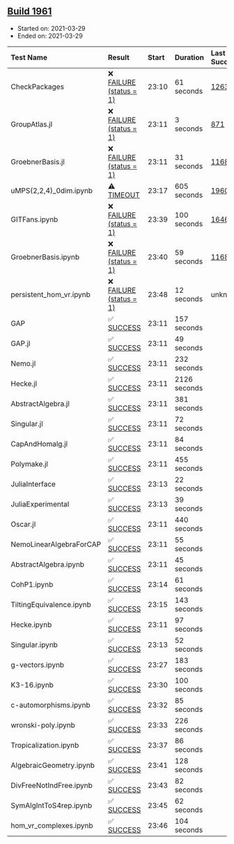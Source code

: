 ## [Build 1961](https://oscarci.mathematik.uni-kl.de/job/oscar-stable/1961/)

* Started on: 2021-03-29
* Ended on: 2021-03-29

| Test Name    | Result | Start | Duration | Last Success | First Failure |
|:-------------|:-------|:------|:---------|:-------------|:--------------|
| CheckPackages | ❌ [FAILURE (status = 1)](https://oscarci.mathematik.uni-kl.de/job/oscar-stable/1961/artifact/logs/build-1961/CheckPackages.log) | 23:10 | 61 seconds | [1263](https://oscarci.mathematik.uni-kl.de/job/oscar-stable/1263/) | [1264](https://oscarci.mathematik.uni-kl.de/job/oscar-stable/1264/) |
| GroupAtlas.jl | ❌ [FAILURE (status = 1)](https://oscarci.mathematik.uni-kl.de/job/oscar-stable/1961/artifact/logs/build-1961/GroupAtlas.jl.log) | 23:11 | 3 seconds | [871](https://oscarci.mathematik.uni-kl.de/job/oscar-stable/871/) | [872](https://oscarci.mathematik.uni-kl.de/job/oscar-stable/872/) |
| GroebnerBasis.jl | ❌ [FAILURE (status = 1)](https://oscarci.mathematik.uni-kl.de/job/oscar-stable/1961/artifact/logs/build-1961/GroebnerBasis.jl.log) | 23:11 | 31 seconds | [1168](https://oscarci.mathematik.uni-kl.de/job/oscar-stable/1168/) | [1169](https://oscarci.mathematik.uni-kl.de/job/oscar-stable/1169/) |
| uMPS(2,2,4)_0dim.ipynb | ⚠ [TIMEOUT](https://oscarci.mathematik.uni-kl.de/job/oscar-stable/1961/artifact/logs/build-1961/uMPS-2-2-4-_0dim.ipynb.log) | 23:17 | 605 seconds | [1960](https://oscarci.mathematik.uni-kl.de/job/oscar-stable/1960/) | [1961](https://oscarci.mathematik.uni-kl.de/job/oscar-stable/1961/) |
| GITFans.ipynb | ❌ [FAILURE (status = 1)](https://oscarci.mathematik.uni-kl.de/job/oscar-stable/1961/artifact/logs/build-1961/GITFans.ipynb.log) | 23:39 | 100 seconds | [1646](https://oscarci.mathematik.uni-kl.de/job/oscar-stable/1646/) | [1647](https://oscarci.mathematik.uni-kl.de/job/oscar-stable/1647/) |
| GroebnerBasis.ipynb | ❌ [FAILURE (status = 1)](https://oscarci.mathematik.uni-kl.de/job/oscar-stable/1961/artifact/logs/build-1961/GroebnerBasis.ipynb.log) | 23:40 | 59 seconds | [1168](https://oscarci.mathematik.uni-kl.de/job/oscar-stable/1168/) | [1169](https://oscarci.mathematik.uni-kl.de/job/oscar-stable/1169/) |
| persistent_hom_vr.ipynb | ❌ [FAILURE (status = 1)](https://oscarci.mathematik.uni-kl.de/job/oscar-stable/1961/artifact/logs/build-1961/persistent_hom_vr.ipynb.log) | 23:48 | 12 seconds | unknown | unknown |
| GAP | ✅ [SUCCESS](https://oscarci.mathematik.uni-kl.de/job/oscar-stable/1961/artifact/logs/build-1961/GAP.log) | 23:11 | 157 seconds |  |  |
| GAP.jl | ✅ [SUCCESS](https://oscarci.mathematik.uni-kl.de/job/oscar-stable/1961/artifact/logs/build-1961/GAP.jl.log) | 23:11 | 49 seconds |  |  |
| Nemo.jl | ✅ [SUCCESS](https://oscarci.mathematik.uni-kl.de/job/oscar-stable/1961/artifact/logs/build-1961/Nemo.jl.log) | 23:11 | 232 seconds |  |  |
| Hecke.jl | ✅ [SUCCESS](https://oscarci.mathematik.uni-kl.de/job/oscar-stable/1961/artifact/logs/build-1961/Hecke.jl.log) | 23:11 | 2126 seconds |  |  |
| AbstractAlgebra.jl | ✅ [SUCCESS](https://oscarci.mathematik.uni-kl.de/job/oscar-stable/1961/artifact/logs/build-1961/AbstractAlgebra.jl.log) | 23:11 | 381 seconds |  |  |
| Singular.jl | ✅ [SUCCESS](https://oscarci.mathematik.uni-kl.de/job/oscar-stable/1961/artifact/logs/build-1961/Singular.jl.log) | 23:11 | 72 seconds |  |  |
| CapAndHomalg.jl | ✅ [SUCCESS](https://oscarci.mathematik.uni-kl.de/job/oscar-stable/1961/artifact/logs/build-1961/CapAndHomalg.jl.log) | 23:11 | 84 seconds |  |  |
| Polymake.jl | ✅ [SUCCESS](https://oscarci.mathematik.uni-kl.de/job/oscar-stable/1961/artifact/logs/build-1961/Polymake.jl.log) | 23:11 | 455 seconds |  |  |
| JuliaInterface | ✅ [SUCCESS](https://oscarci.mathematik.uni-kl.de/job/oscar-stable/1961/artifact/logs/build-1961/JuliaInterface.log) | 23:13 | 22 seconds |  |  |
| JuliaExperimental | ✅ [SUCCESS](https://oscarci.mathematik.uni-kl.de/job/oscar-stable/1961/artifact/logs/build-1961/JuliaExperimental.log) | 23:13 | 39 seconds |  |  |
| Oscar.jl | ✅ [SUCCESS](https://oscarci.mathematik.uni-kl.de/job/oscar-stable/1961/artifact/logs/build-1961/Oscar.jl.log) | 23:11 | 440 seconds |  |  |
| NemoLinearAlgebraForCAP | ✅ [SUCCESS](https://oscarci.mathematik.uni-kl.de/job/oscar-stable/1961/artifact/logs/build-1961/NemoLinearAlgebraForCAP.log) | 23:11 | 55 seconds |  |  |
| AbstractAlgebra.ipynb | ✅ [SUCCESS](https://oscarci.mathematik.uni-kl.de/job/oscar-stable/1961/artifact/logs/build-1961/AbstractAlgebra.ipynb.log) | 23:11 | 45 seconds |  |  |
| CohP1.ipynb | ✅ [SUCCESS](https://oscarci.mathematik.uni-kl.de/job/oscar-stable/1961/artifact/logs/build-1961/CohP1.ipynb.log) | 23:14 | 61 seconds |  |  |
| TiltingEquivalence.ipynb | ✅ [SUCCESS](https://oscarci.mathematik.uni-kl.de/job/oscar-stable/1961/artifact/logs/build-1961/TiltingEquivalence.ipynb.log) | 23:15 | 143 seconds |  |  |
| Hecke.ipynb | ✅ [SUCCESS](https://oscarci.mathematik.uni-kl.de/job/oscar-stable/1961/artifact/logs/build-1961/Hecke.ipynb.log) | 23:11 | 97 seconds |  |  |
| Singular.ipynb | ✅ [SUCCESS](https://oscarci.mathematik.uni-kl.de/job/oscar-stable/1961/artifact/logs/build-1961/Singular.ipynb.log) | 23:13 | 52 seconds |  |  |
| g-vectors.ipynb | ✅ [SUCCESS](https://oscarci.mathematik.uni-kl.de/job/oscar-stable/1961/artifact/logs/build-1961/g-vectors.ipynb.log) | 23:27 | 183 seconds |  |  |
| K3-16.ipynb | ✅ [SUCCESS](https://oscarci.mathematik.uni-kl.de/job/oscar-stable/1961/artifact/logs/build-1961/K3-16.ipynb.log) | 23:30 | 100 seconds |  |  |
| c-automorphisms.ipynb | ✅ [SUCCESS](https://oscarci.mathematik.uni-kl.de/job/oscar-stable/1961/artifact/logs/build-1961/c-automorphisms.ipynb.log) | 23:32 | 85 seconds |  |  |
| wronski-poly.ipynb | ✅ [SUCCESS](https://oscarci.mathematik.uni-kl.de/job/oscar-stable/1961/artifact/logs/build-1961/wronski-poly.ipynb.log) | 23:33 | 226 seconds |  |  |
| Tropicalization.ipynb | ✅ [SUCCESS](https://oscarci.mathematik.uni-kl.de/job/oscar-stable/1961/artifact/logs/build-1961/Tropicalization.ipynb.log) | 23:37 | 86 seconds |  |  |
| AlgebraicGeometry.ipynb | ✅ [SUCCESS](https://oscarci.mathematik.uni-kl.de/job/oscar-stable/1961/artifact/logs/build-1961/AlgebraicGeometry.ipynb.log) | 23:41 | 128 seconds |  |  |
| DivFreeNotIndFree.ipynb | ✅ [SUCCESS](https://oscarci.mathematik.uni-kl.de/job/oscar-stable/1961/artifact/logs/build-1961/DivFreeNotIndFree.ipynb.log) | 23:43 | 82 seconds |  |  |
| SymAlgIntToS4rep.ipynb | ✅ [SUCCESS](https://oscarci.mathematik.uni-kl.de/job/oscar-stable/1961/artifact/logs/build-1961/SymAlgIntToS4rep.ipynb.log) | 23:45 | 62 seconds |  |  |
| hom_vr_complexes.ipynb | ✅ [SUCCESS](https://oscarci.mathematik.uni-kl.de/job/oscar-stable/1961/artifact/logs/build-1961/hom_vr_complexes.ipynb.log) | 23:46 | 104 seconds |  |  |

